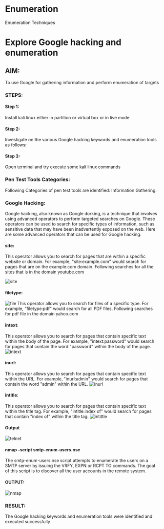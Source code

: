 # Enumeration
Enumeration Techniques

# Explore Google hacking and enumeration 

## AIM:

To use Google for gathering information and perform enumeration of targets

### STEPS:

#### Step 1:

Install kali linux either in partition or virtual box or in live mode

#### Step 2:

Investigate on the various Google hacking keywords and enumeration tools as follows:


#### Step 3:
Open terminal and try execute some kali linux commands

### Pen Test Tools Categories:  

Following Categories of pen test tools are identified:
Information Gathering.

### Google Hacking:

Google hacking, also known as Google dorking, is a technique that involves using advanced operators to perform targeted searches on Google. These operators can be used to search for specific types of information, such as sensitive data that may have been inadvertently exposed on the web. Here are some advanced operators that can be used for Google hacking:

#### site:
This operator allows you to search for pages that are within a specific website or domain. For example, "site:example.com" would search for pages that are on the example.com domain.
Following searches for all the sites that is in the domain youtube.com




![site](https://github.com/Manoj162004/Enumeration/assets/120365042/3f662fef-1bfb-4ada-846b-58e2f02205e0)



#### filetype: 

![file](https://github.com/Manoj162004/Enumeration/assets/120365042/8766c43e-431e-4153-a40d-6029bc53a2a8)
This operator allows you to search for files of a specific type. For example, "filetype:pdf" would search for all PDF files.
Following searches for pdf file in the domain yahoo.com

#### intext:
This operator allows you to search for pages that contain specific text within the body of the page. For example, "intext:password" would search for pages that contain the word "password" within the body of the page.
![intext](https://github.com/Manoj162004/Enumeration/assets/120365042/47678407-b0b8-4964-8181-7c63fc06c5d8)


#### inurl:
This operator allows you to search for pages that contain specific text within the URL. For example, "inurl:admin" would search for pages that contain the word "admin" within the URL.
![inurl](https://github.com/Manoj162004/Enumeration/assets/120365042/489b09da-e059-4a7d-8b87-d38846e4a629)

#### intitle:
This operator allows you to search for pages that contain specific text within the title tag. For example, "intitle:index of" would search for pages that contain "index of" within the title tag.
![intittle](https://github.com/Manoj162004/Enumeration/assets/120365042/88596beb-c754-4557-bab8-4c235740e33f)



  
#### Output
  
![telnet](https://github.com/Manoj162004/Enumeration/assets/120365042/cb422b5a-acac-4e09-9b89-76fdc3ba0242)  

#### nmap –script smtp-enum-users.nse <hostname>

The smtp-enum-users.nse script attempts to enumerate the users on a SMTP server by issuing the VRFY, EXPN or RCPT TO commands. The goal of this script is to discover all the user accounts in the remote system.


#### OUTPUT:
 
![nmap](https://github.com/Manoj162004/Enumeration/assets/120365042/33a55602-856f-419a-b835-bf08376c2138)
 

### RESULT:
The Google hacking keywords and enumeration tools were identified and executed successfully

